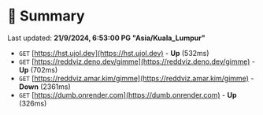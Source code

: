 # 📖 Summary
Last updated: **21/9/2024, 6:53:00 PG "Asia/Kuala_Lumpur"**

- `GET` [https://hst.ujol.dev](https://hst.ujol.dev) - **Up** (532ms)
- `GET` [https://reddviz.deno.dev/gimme](https://reddviz.deno.dev/gimme) - **Up** (702ms)
- `GET` [https://reddviz.amar.kim/gimme](https://reddviz.amar.kim/gimme) - **Down** (2361ms)
- `GET` [https://dumb.onrender.com](https://dumb.onrender.com) - **Up** (326ms)
